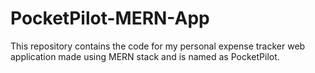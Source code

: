 # PocketPilot-MERN-App
This repository contains the code for my personal expense tracker web application made using MERN stack and is named as PocketPilot.
